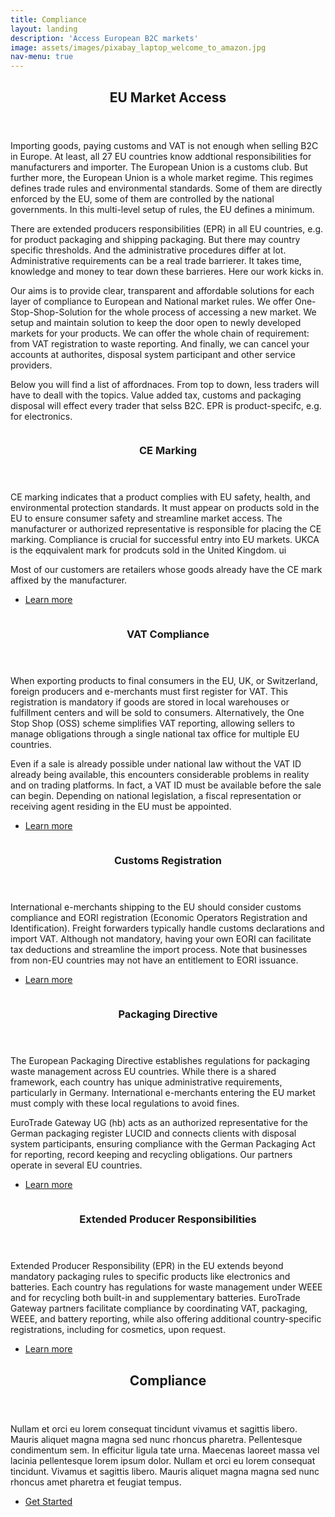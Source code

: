 ```yaml
---
title: Compliance
layout: landing
description: 'Access European B2C markets'
image: assets/images/pixabay_laptop_welcome_to_amazon.jpg
nav-menu: true
---
```


<!-- Main -->
<div id="main">

<!-- One -->
<section id="one">
	<div class="inner">
		<header class="major">
			<h2>EU Market Access</h2>
		</header>
	<p>Importing goods, paying customs and VAT is not enough when selling B2C in Europe. At least, all 27 EU countries know addtional responsibilities for manufacturers and importer. The European Union is a customs club. But further more, the European Union is a whole market regime. This regimes defines trade rules and environmental standards. Some of them are directly enforced by the EU, some of them are controlled by the national governments. In this multi-level setup of rules, the EU defines a minimum.</p>
	<p>There are extended producers responsibilities (EPR) in all EU countries, e.g. for product packaging and shipping packaging. But there may country specific thresholds. And the administrative procedures differ at lot. Administrative requirements can be a real trade barrierer. It takes time, knowledge and money to tear down these barrieres. Here our work kicks in.</p>
	<p>Our aims is to provide clear, transparent and affordable solutions for each layer of compliance to European and National market rules. We offer One-Stop-Shop-Solution for the whole process of accessing a new market. We setup and maintain solution to keep the door open to newly developed markets for your products. We can offer the whole chain of requirement: from VAT registration to waste reporting. And finally, we can cancel your accounts at authorites, disposal system participant and other service providers.</p>
	<p>Below you will find a list of affordnaces. From top to down, less traders will have to deall with the topics. Value added tax, customs and packaging disposal will effect every trader that selss B2C. EPR is product-specifc, e.g. for electronics.</p>
	</div>
</section>

<!-- Two -->
<section id="two" class="spotlights">
	<section>
		<a href="generic.html" class="image">
			<img src="{% link assets/images/pixabay_rubber-stamp_CE_Conformite_Europeenne_square.jpg %}" alt="" data-position="center center" />
		</a>
		<div class="content">
			<div class="inner">
				<header class="major">
					<h3>CE Marking</h3>
				</header>
	            <p>CE marking indicates that a product complies with EU safety, health, and environmental protection standards. It must appear on products sold in the EU to ensure consumer safety and streamline market access. The manufacturer or authorized representative is responsible for placing the CE marking. Compliance is crucial for successful entry into EU markets. UKCA is the eqquivalent mark for prodcuts sold in the United Kingdom.  ui</p>
	            <p>Most of our customers are retailers whose goods already have the CE mark affixed by the manufacturer.</p>
				<ul class="actions">
					<li><a href="generic.html" class="button">Learn more</a></li>
				</ul>
			</div>
		</div>
	</section>
	<section>
		<a href="generic.html" class="image">
			<img src="{% link assets/images/pixabay_vat_sales_tax_umsatzsteuer.jpg %}" alt="" data-position="center center" />
		</a>
		<div class="content">
			<div class="inner">
				<header class="major">
					<h3>VAT Compliance</h3>
				</header>
				<p>When exporting products to final consumers in the EU, UK, or Switzerland, foreign producers and e-merchants must first register for VAT. This registration is mandatory if goods are stored in local warehouses or fulfillment centers and will be sold to consumers. Alternatively, the One Stop Shop (OSS) scheme simplifies VAT reporting, allowing sellers to manage obligations through a single national tax office for multiple EU countries.
				<p>Even if a sale is already possible under national law without the VAT ID already being available, this encounters considerable problems in reality and on trading platforms. In fact, a VAT ID must be available before the sale can begin. Depending on national legislation, a fiscal representation or receiving agent residing in the EU must be appointed.</p>
</p>
				<ul class="actions">
					<li><a href="generic.html" class="button">Learn more</a></li>
				</ul>
			</div>
		</div>
	</section>
	<section>
		<a href="generic.html" class="image">
			<img src="{% link assets/images/pixabay_container-customs_square.jpg %}" alt="" data-position="top center" />
		</a>
		<div class="content">
			<div class="inner">
				<header class="major">
					<h3>Customs Registration</h3>
				</header>
				<p>International e-merchants shipping to the EU should consider customs compliance and EORI registration (Economic Operators Registration and Identification). Freight forwarders typically handle customs declarations and import VAT. Although not mandatory, having your own EORI can facilitate tax deductions and streamline the import process. Note that businesses from non-EU countries may not have an entitlement to EORI issuance.</p>
				<ul class="actions">
					<li><a href="generic.html" class="button">Learn more</a></li>
				</ul>
			</div>
		</div>
	</section>
	<section>
		<a href="generic.html" class="image">
			<img src="{% link assets/images/pixabay_shipping_packaging_packages_square.jpg %}" alt="" data-position="25% 25%" />
		</a>
		<div class="content">
			<div class="inner">
				<header class="major">
					<h3>Packaging Directive</h3>
				</header>
				<p>The European Packaging Directive establishes regulations for packaging waste management across EU countries. While there is a shared framework, each country has unique administrative requirements, particularly in Germany. International e-merchants entering the EU market must comply with these local regulations to avoid fines.</p> 
				<p>EuroTrade Gateway UG (hb) acts as an authorized representative for the German packaging register LUCID and connects clients with disposal system participants, ensuring compliance with the German Packaging Act for reporting, record keeping and recycling obligations. Our partners operate in several EU countries.</p>
				<ul class="actions">
					<li><a href="generic.html" class="button">Learn more</a></li>
				</ul>
			</div>
		</div>
	</section>
	<section>
		<a href="generic.html" class="image">
			<img src="{% link assets/images/pixabay_semiconductor_recycling_reuse_WEEE.jpg %}" alt="" data-position="top center" />
		</a>
		<div class="content">
			<div class="inner">
				<header class="major">
					<h3>Extended Producer Responsibilities</h3>
				</header>
				<p>Extended Producer Responsibility (EPR) in the EU extends beyond mandatory packaging rules to specific products like electronics and batteries. Each country has regulations for waste management under WEEE and for recycling both built-in and supplementary batteries. EuroTrade Gateway partners facilitate compliance by coordinating VAT, packaging, WEEE, and battery reporting, while also offering additional country-specific registrations, including for cosmetics, upon request.
</p>
				<ul class="actions">
					<li><a href="generic.html" class="button">Learn more</a></li>
				</ul>
			</div>
		</div>
	</section>
</section>

<!-- Three -->
<section id="three">
	<div class="inner">
		<header class="major">
			<h2>Compliance</h2>
		</header>
		<p>Nullam et orci eu lorem consequat tincidunt vivamus et sagittis libero. Mauris aliquet magna magna sed nunc rhoncus pharetra. Pellentesque condimentum sem. In efficitur ligula tate urna. Maecenas laoreet massa vel lacinia pellentesque lorem ipsum dolor. Nullam et orci eu lorem consequat tincidunt. Vivamus et sagittis libero. Mauris aliquet magna magna sed nunc rhoncus amet pharetra et feugiat tempus.</p>
		<ul class="actions">
			<li><a href="generic.html" class="button next">Get Started</a></li>
		</ul>
	</div>
</section>

</div>
